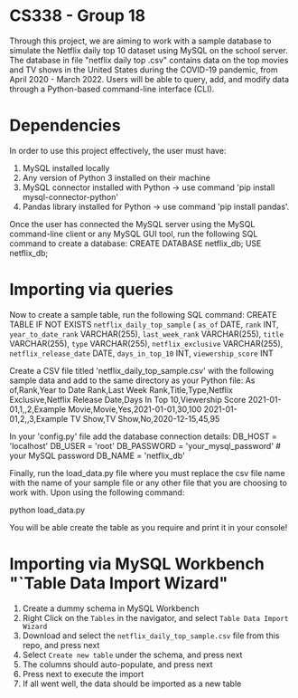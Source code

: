 # CS338 - Group 18 

Through this project, we are aiming to work with a sample database to simulate the Netflix daily top 10 dataset using MySQL on the school server. The database in file "netflix daily top .csv" contains data on the top movies and TV shows in the United States during the COVID-19 pandemic, from April 2020 - March 2022. Users will be able to query, add, and modify data through a Python-based command-line interface (CLI).

# Dependencies

In order to use this project effectively, the user must have:
1. MySQL installed locally
2. Any version of Python 3 installed on their machine
3. MySQL connector installed with Python -> use command 'pip install mysql-connector-python'
4. Pandas library installed for Python -> use command 'pip install pandas'.

Once the user has connected the MySQL server using the MySQL command-line client or any MySQL GUI tool, run the following SQL command to create a database:
CREATE DATABASE netflix_db;
USE netflix_db;

# Importing via queries

Now to create a sample table, run the following SQL command:
CREATE TABLE IF NOT EXISTS `netflix_daily_top_sample` (
    `as_of` DATE,
    `rank` INT,
    `year_to_date_rank` VARCHAR(255),
    `last_week_rank` VARCHAR(255),
    `title` VARCHAR(255),
    `type` VARCHAR(255),
    `netflix_exclusive` VARCHAR(255),
    `netflix_release_date` DATE,
    `days_in_top_10` INT,
    `viewership_score` INT

Create a CSV file titled 'netflix_daily_top_sample.csv' with the following sample data and add to the same directory as your Python file:
As of,Rank,Year to Date Rank,Last Week Rank,Title,Type,Netflix Exclusive,Netflix Release Date,Days In Top 10,Viewership Score
2021-01-01,1,,2,Example Movie,Movie,Yes,2021-01-01,30,100
2021-01-01,2,,3,Example TV Show,TV Show,No,2020-12-15,45,95

In your 'config.py' file add the database connection details:
DB_HOST = 'localhost'
DB_USER = 'root'
DB_PASSWORD = 'your_mysql_password'  # your MySQL password
DB_NAME = 'netflix_db'

Finally, run the load_data.py file where you must replace the csv file name with the name of your sample file or any other file that you are choosing to work with. Upon using the following command:

python load_data.py

You will be able create the table as you require and print it in your console!

# Importing via MySQL Workbench "`Table Data Import Wizard"

1. Create a dummy schema in MySQL Workbench
2. Right Click on the `Tables` in the navigator, and select `Table Data Import Wizard`
3. Download and select the `netflix_daily_top_sample.csv` file from this repo, and press next
4. Select `Create new table` under the schema, and press next
5. The columns should auto-populate, and press next
6. Press next to execute the import
7. If all went well, the data should be imported as a new table
